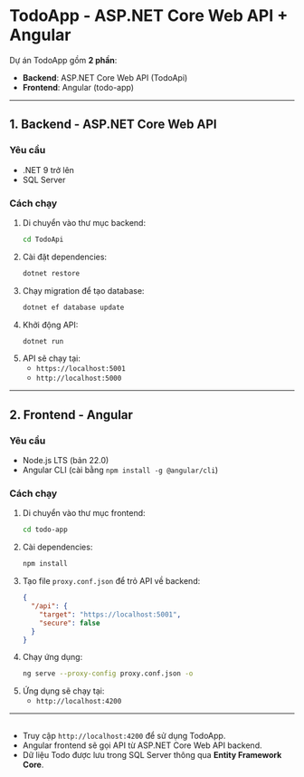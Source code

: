 # TodoApp - ASP.NET Core Web API + Angular

Dự án TodoApp gồm **2 phần**:  
- **Backend**: ASP.NET Core Web API (TodoApi)  
- **Frontend**: Angular (todo-app)  

---

## 1. Backend - ASP.NET Core Web API

### Yêu cầu
- .NET 9 trở lên
- SQL Server

### Cách chạy
1. Di chuyển vào thư mục backend:
   ```bash
   cd TodoApi
   ```
2. Cài đặt dependencies:
   ```bash
   dotnet restore
   ```
3. Chạy migration để tạo database:
   ```bash
   dotnet ef database update
   ```
4. Khởi động API:
   ```bash
   dotnet run
   ```
5. API sẽ chạy tại:
   - `https://localhost:5001`
   - `http://localhost:5000`

---

## 2. Frontend - Angular

### Yêu cầu
- Node.js LTS (bản 22.0)
- Angular CLI (cài bằng `npm install -g @angular/cli`)

### Cách chạy
1. Di chuyển vào thư mục frontend:
   ```bash
   cd todo-app
   ```
2. Cài dependencies:
   ```bash
   npm install
   ```
3. Tạo file `proxy.conf.json` để trỏ API về backend:
   ```json
   {
     "/api": {
       "target": "https://localhost:5001",
       "secure": false
     }
   }
   ```
4. Chạy ứng dụng:
   ```bash
   ng serve --proxy-config proxy.conf.json -o
   ```
5. Ứng dụng sẽ chạy tại:  
   - `http://localhost:4200`

---

## 
- Truy cập `http://localhost:4200` để sử dụng TodoApp.  
- Angular frontend sẽ gọi API từ ASP.NET Core Web API backend.  
- Dữ liệu Todo được lưu trong SQL Server thông qua **Entity Framework Core**.  
